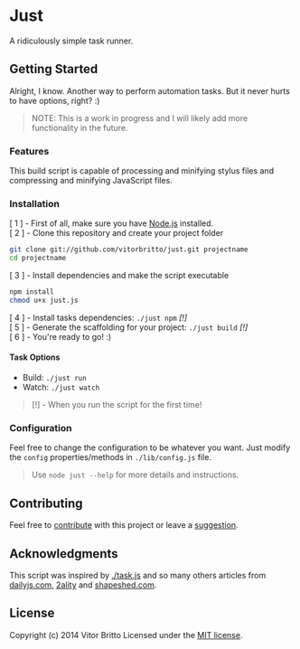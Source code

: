 # Just
A ridiculously simple task runner.

## Getting Started
Alright, I know. Another way to perform automation tasks. But it never hurts to have options, right? :)

> NOTE: This is a work in progress and I will likely add more functionality in the future.

### Features
This build script is capable of processing and minifying stylus files and compressing and minifying JavaScript files.

### Installation

[ 1 ] - First of all, make sure you have [Node.js](http://nodejs.org/) installed. <br/>
[ 2 ] - Clone this repository and create your project folder

```bash
git clone git://github.com/vitorbritto/just.git projectname
cd projectname
```

[ 3 ] - Install dependencies and make the script executable

```bash
npm install
chmod u+x just.js
```

[ 4 ] - Install tasks dependencies: `./just npm` *[!]* <br/>
[ 5 ] - Generate the scaffolding for your project: `./just build` *[!]* <br/>
[ 6 ] - You're ready to go! :)

#### Task Options

- Build: `./just run`
- Watch: `./just watch`

> [!] - When you run the script for the first time!

### Configuration
Feel free to change the configuration to be whatever you want. Just modify the `config` properties/methods in `./lib/config.js` file.

> Use `node just --help` for more details and instructions.

## Contributing
Feel free to [contribute](https://github.com/gruntbrasil/just/pulls) with this project or leave a [suggestion](https://github.com/gruntbrasil/just/issues).

## Acknowledgments
This script was inspired by [./task.js](https://gist.github.com/substack/8313379) and so many others articles from [dailyjs.com](dailyjs.com), [2ality](2ality.com) and [shapeshed.com](shapeshed.com).


## License
Copyright (c) 2014 Vitor Britto Licensed under the [MIT license](LICENSE).

